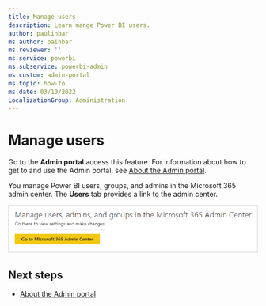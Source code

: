 ```yaml
---
title: Manage users
description: Learn mange Power BI users.
author: paulinbar
ms.author: painbar
ms.reviewer: ''
ms.service: powerbi
ms.subservice: powerbi-admin
ms.custom: admin-portal
ms.topic: how-to
ms.date: 03/10/2022
LocalizationGroup: Administration
---
```


# Manage users

Go to the **Admin portal** access this feature. For information about how to get to and use the Admin portal, see [About the Admin portal](service-admin-portal.md).

You manage Power BI users, groups, and admins in the Microsoft 365 admin center. The **Users** tab provides a link to the admin center.

![Go to Microsoft 365 admin center](media/service-admin-portal-users/powerbi-admin-manage-users.png)

## Next steps

* [About the Admin portal](service-admin-portal.md)